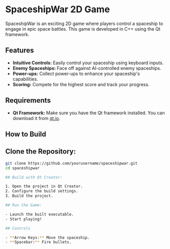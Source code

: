 # SpaceshipWar 2D Game

SpaceshipWar is an exciting 2D game where players control a spaceship to engage in epic space battles. This game is developed in C++ using the Qt framework.

## Features

- **Intuitive Controls:** Easily control your spaceship using keyboard inputs.
- **Enemy Spaceships:** Face off against AI-controlled enemy spaceships.
- **Power-ups:** Collect power-ups to enhance your spaceship's capabilities.
- **Scoring:** Compete for the highest score and track your progress.

## Requirements

- **Qt Framework:** Make sure you have the Qt framework installed. You can download it from [qt.io](https://www.qt.io/download).

## How to Build

## **Clone the Repository:**
   ```bash
   git clone https://github.com/yourusername/spaceshipwar.git
   cd spaceshipwar

## Build with Qt Creator:

1. Open the project in Qt Creator.
2. Configure the build settings.
3. Build the project.

## Run the Game:

- Launch the built executable.
- Start playing!

## Controls

- **Arrow Keys:** Move the spaceship.
- **Spacebar:** Fire bullets.
